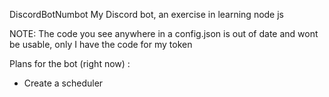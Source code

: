 DiscordBotNumbot
My Discord bot, an exercise in learning node js 

NOTE: The code you see anywhere in a config.json is out of date and wont be usable, only I have the code for my token 

Plans for the bot (right now) : 

- Create a scheduler
